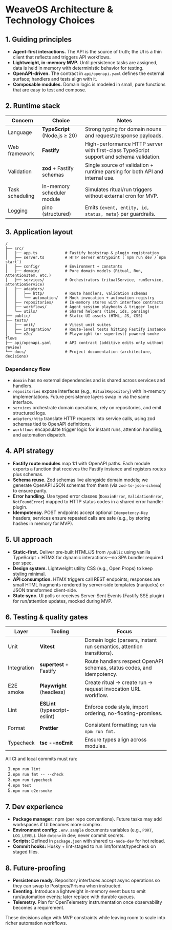 # WeaveOS Architecture & Technology Choices

## 1. Guiding principles

- **Agent-first interactions.** The API is the source of truth; the UI is a thin client that reflects and triggers API workflows.
- **Lightweight, in-memory MVP.** Until persistence tasks are assigned, data is held in memory with deterministic behavior for testing.
- **OpenAPI-driven.** The contract in `api/openapi.yaml` defines the external surface; handlers and tests align with it.
- **Composable modules.** Domain logic is modeled in small, pure functions that are easy to test and compose.

## 2. Runtime stack

| Concern         | Choice                        | Notes                                                                                   |
| --------------- | ----------------------------- | --------------------------------------------------------------------------------------- |
| Language        | **TypeScript** (Node.js ≥ 20) | Strong typing for domain nouns and request/response payloads.                           |
| Web framework   | **Fastify**                   | High-performance HTTP server with first-class TypeScript support and schema validation. |
| Validation      | **zod** + Fastify schemas     | Single source of validation + runtime parsing for both API and internal use.            |
| Task scheduling | In-memory scheduler module    | Simulates ritual/run triggers without external cron for MVP.                            |
| Logging         | pino (structured)             | Emits `{event, entity, id, status, meta}` per guardrails.                               |

## 3. Application layout

```
/
├── src/
│   ├── app.ts            # Fastify bootstrap & plugin registration
│   ├── server.ts         # HTTP server entrypoint (`npm run dev`/`npm start`)
│   ├── config/           # Environment + constants
│   ├── domain/           # Pure domain models (Ritual, Run, AttentionItem, etc.)
│   ├── services/         # Orchestrators (ritualService, runService, attentionService)
│   ├── adapters/
│   │   ├── http/         # Route handlers, validation schemas
│   │   └── automation/   # Mock invocation + automation registry
│   ├── repositories/     # In-memory stores with interface contracts
│   ├── workflows/        # Agent session playbooks & trigger logic
│   └── utils/            # Shared helpers (time, ids, parsing)
├── public/               # Static UI assets (HTML, JS, CSS)
├── tests/
│   ├── unit/             # Vitest unit suites
│   ├── integration/      # Route-level tests hitting Fastify instance
│   └── e2e/              # Playwright (or supertest) powered smoke flows
├── api/openapi.yaml      # API contract (additive edits only without review)
└── docs/                 # Project documentation (architecture, decisions)
```

### Dependency flow

- `domain` has no external dependencies and is shared across services and handlers.
- `repositories` expose interfaces (e.g., `RitualRepository`) with in-memory implementations. Future persistence layers swap in via the same interface.
- `services` orchestrate domain operations, rely on repositories, and emit structured logs.
- `adapters/http` translate HTTP requests into service calls, using zod schemas tied to OpenAPI definitions.
- `workflows` encapsulate trigger logic for instant runs, attention handling, and automation dispatch.

## 4. API strategy

- **Fastify route modules** map 1:1 with OpenAPI paths. Each module exports a function that receives the Fastify instance and registers routes plus schemas.
- **Schema reuse.** Zod schemas live alongside domain models; we generate OpenAPI JSON schemas from them (via `zod-to-json-schema`) to ensure parity.
- **Error handling.** Use typed error classes (`DomainError`, `ValidationError`, `NotFoundError`) mapped to HTTP status codes in a shared error handler plugin.
- **Idempotency.** POST endpoints accept optional `Idempotency-Key` headers; services ensure repeated calls are safe (e.g., by storing hashes in memory for MVP).

## 5. UI approach

- **Static-first.** Deliver pre-built HTML/JS from `/public` using vanilla TypeScript + HTMX for dynamic interactions—no SPA bundler required per spec.
- **Design system.** Lightweight utility CSS (e.g., Open Props) to keep styling minimal.
- **API consumption.** HTMX triggers call REST endpoints; responses are small HTML fragments rendered by server-side templates (nunjucks) or JSON transformed client-side.
- **State sync.** UI polls or receives Server-Sent Events (Fastify SSE plugin) for run/attention updates, mocked during MVP.

## 6. Testing & quality gates

| Layer       | Tooling                        | Focus                                                                  |
| ----------- | ------------------------------ | ---------------------------------------------------------------------- |
| Unit        | **Vitest**                     | Domain logic (parsers, instant run semantics, attention transitions).  |
| Integration | **supertest** + Fastify        | Route handlers respect OpenAPI schemas, status codes, and idempotency. |
| E2E smoke   | **Playwright** (headless)      | Create ritual → create run → request invocation URL workflow.          |
| Lint        | **ESLint** (typescript-eslint) | Enforce code style, import ordering, no-floating-promises.             |
| Format      | **Prettier**                   | Consistent formatting; run via `npm run fmt`.                          |
| Typecheck   | **tsc --noEmit**               | Ensure types align across modules.                                     |

All CI and local commits must run:

1. `npm run lint`
2. `npm run fmt -- --check`
3. `npm run typecheck`
4. `npm test`
5. `npm run e2e:smoke`

## 7. Dev experience

- **Package manager:** npm (per repo conventions). Future tasks may add workspaces if UI becomes more complex.
- **Environment config:** `.env.sample` documents variables (e.g., `PORT`, `LOG_LEVEL`). Use `dotenv` in dev; never commit secrets.
- **Scripts:** Defined in `package.json` with shared `ts-node-dev` for hot reload.
- **Commit hooks:** Husky + lint-staged to run lint/format/typecheck on staged files.

## 8. Future-proofing

- **Persistence ready.** Repository interfaces accept async operations so they can swap to Postgres/Prisma when instructed.
- **Eventing.** Introduce a lightweight in-memory event bus to emit run/automation events; later replace with durable queues.
- **Telemetry.** Plan for OpenTelemetry instrumentation once observability becomes a requirement.

These decisions align with MVP constraints while leaving room to scale into richer automation workflows.
